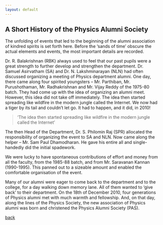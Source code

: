 ```yaml
---
layout: default
---
```


## A Short History of the Physics Alumni Society                                                

The unfolding of events that led to the beginning of the alumni association of kindred spirits is set forth here. Before the ‘sands of time’ obscure the actual elements and events, the most important details are recorded.

Dr. R. Balakrishnan (RBK) always used to feel that our past pupils were a great strength to further develop and strengthen the department. Dr. Samuel Asirvatham (SA) and Dr. N. Lakshminarayan (NLN) had often discussed organizing a meeting of Physics department alumni. One day, there came along four spirited youngsters – Mr. Parthiban, Mr. Purushothaman, Mr. Radhakrishnan and Mr. Vijay Reddy of the 1975-80 batch. They had come up with the idea of organizing an alumni meet. However, this idea did not take off immediately. The idea then started spreading like wildfire in the modern jungle called the Internet. We now had a tiger by its tail and couldn’t let go. It had to happen, and it did, in 2010!

> ‘The idea then started spreading like wildfire in
>  the modern jungle called the Internet’

The then Head of the Department, Dr. S. Philomin Raj (SPR) allocated the responsibility of organizing the event to SA and NLN. Now came along the helper – Mr. Sam Paul Dhamodharan. He gave his entire all and single-handedly did the initial spadework.

We were lucky to have spontaneous contributions of effort and money from all the faculty, from the 1985-88 batch, and from Mr. Saravanan Kannan (1990-1995). This panned out to a sizeable amount and enabled the comfortable organisation of the event.

Many of our alumni were eager to come back to the department and to the college, for a day walking down memory lane. All of them wanted to ‘give back’ to their department. On the 18th of December 2010, four generations of Physics alumni met with much warmth and fellowship. And, on that day, along the lines of the Physics Society, the new association of Physics alumni was born and christened the Physics Alumni Society (PAS).

[back](./)
